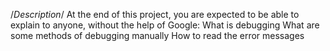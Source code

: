 /*Description*/
At the end of this project, you are expected to be able to explain to anyone, without the help of Google:
What is debugging
What are some methods of debugging manually
How to read the error messages
